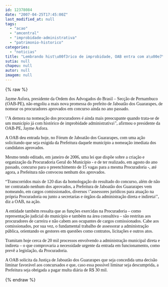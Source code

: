 ```yaml
---
id: 12378084
date: "2007-04-25T17:45:00Z"
last_modified_at: null
tags:
  - "acao"
  - "amcentral"
  - "improbidade-administrativa"
  - "patrimonio-historico"
categories:
  - "noticias"
title: "Lembrando hist\u00f3rico de improbidade, OAB entra com a\u00e7\u00e3o pedindo que Newton  nomeie concursados"
sutia: null
chapeu: null
autor: null
imagem: null
---
```

{% raw %}
<p><P><FONT face=Verdana>Jayme Asfora, presidente da Ordem dos Advogados do Brasil – Secção de Pernambuco (OAB-PE), não engoliu a mais nova promessa do prefeito de Jaboatão dos Guararapes, de nomear os procuradores aprovados em concurso ainda no ano passado.</FONT></P></p>
<p><P><FONT face=Verdana>\"A demora na nomeação dos procuradores é ainda mais preocupante quando trata-se de um município já com histórico de improbidade administrativa\", afirmou o presidente da OAB-PE, Jayme Asfora.</FONT></P></p>
<p><P><FONT face=Verdana>A OAB deu entrada hoje, no Fórum de Jaboatão dos Guararapes, com uma ação solicitando que seja exigida da Prefeitura daquele município a nomeação imediata dos candidatos aprovados. </FONT></P></p>
<p><P><FONT face=Verdana>Mesmo tendo editado, em janeiro de 2006, uma lei que dispõe sobre a criação e organização da Procuradoria Geral do Município - e de ter realizado, em agosto do ano passado, concurso para o preenchimento de 15 vagas para a mesma Procuradoria -, até agora, a Prefeitura não convocou nenhum dos aprovados.</FONT></P></p>
<p><P><FONT face=Verdana>“Transcorridos mais de 120 dias da homologação do resultado do concurso, além de não ter contratado nenhum dos aprovados, a Prefeitura de Jaboatão dos Guararapes vem nomeando, em cargos comissionados, diversos \"assessores jurídicos para atuação na própria Procuradoria ou junto a secretarias e órgãos da administração direta e indireta\", diz a OAB, na ação. </FONT></P></p>
<p><P><FONT face=Verdana>A entidade também ressalta que as funções exercidas na Procuradoria – como representação judicial do município e também na área consultiva – são restritas aos procuradores de carreira e não cabem aos ocupantes de cargos comissionados. Cabe aos comissionados, por sua vez, o fundamental trabalho de assessorar a administração pública, orientando os gestores em questões como contratos, licitações e outros atos.</FONT></P></p>
<p><P><FONT face=Verdana>Tramitam hoje cerca de 20 mil processos envolvendo a administração municipal direta e indireta – o que comprovaria a necessidade urgente da entrada em funcionamento, como prevê a legislação, da Procuradoria.</FONT></P></p>
<p><P><FONT face=Verdana>A OAB solicita da Justiça de Jaboatão dos Guararapes que seja concedida uma decisão liminar favorável aos concursados e que, caso essa possível liminar seja descumprida, a Prefeitura seja obrigada a pagar multa diária de R$ 30 mil.</FONT></P> </p>
{% endraw %}